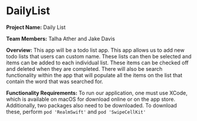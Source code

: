 # DailyList

**Project Name:** Daily List

**Team Members:** Talha Ather and Jake Davis

**Overview:** This app will be a todo list app. This app allows us to add new todo lists that users can custom name. These lists can then be selected and items can be added to each individual list. These items can be checked off and deleted when they are completed. There will also be search functionality within the app that will populate all the items on the list that contain the word that was searched for.

**Functionality Requirements:** To run our application, one must use XCode, which is available on macOS for download online or on the app store. Additionally, two packages also need to be downloaded. To download these, perform `pod 'RealmSwift'` and `pod 'SwipeCellKit'`

